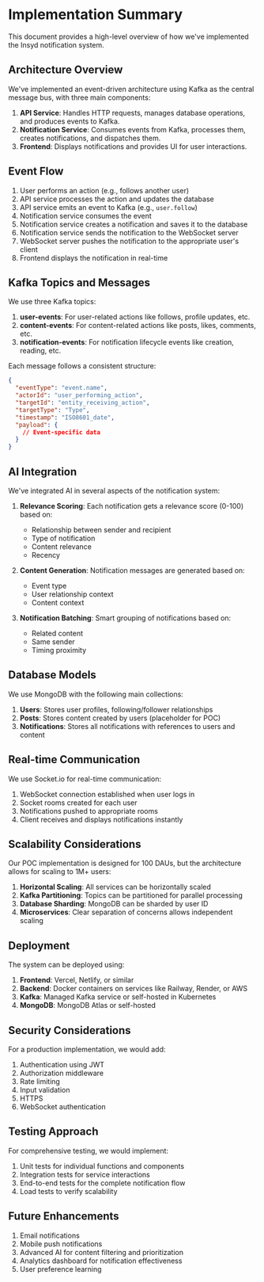 # Implementation Summary

This document provides a high-level overview of how we've implemented the Insyd notification system.

## Architecture Overview

We've implemented an event-driven architecture using Kafka as the central message bus, with three main components:

1. **API Service**: Handles HTTP requests, manages database operations, and produces events to Kafka.
2. **Notification Service**: Consumes events from Kafka, processes them, creates notifications, and dispatches them.
3. **Frontend**: Displays notifications and provides UI for user interactions.

## Event Flow

1. User performs an action (e.g., follows another user)
2. API service processes the action and updates the database
3. API service emits an event to Kafka (e.g., `user.follow`)
4. Notification service consumes the event
5. Notification service creates a notification and saves it to the database
6. Notification service sends the notification to the WebSocket server
7. WebSocket server pushes the notification to the appropriate user's client
8. Frontend displays the notification in real-time

## Kafka Topics and Messages

We use three Kafka topics:

1. **user-events**: For user-related actions like follows, profile updates, etc.
2. **content-events**: For content-related actions like posts, likes, comments, etc.
3. **notification-events**: For notification lifecycle events like creation, reading, etc.

Each message follows a consistent structure:
```json
{
  "eventType": "event.name",
  "actorId": "user_performing_action",
  "targetId": "entity_receiving_action",
  "targetType": "Type",
  "timestamp": "ISO8601_date",
  "payload": {
    // Event-specific data
  }
}
```

## AI Integration

We've integrated AI in several aspects of the notification system:

1. **Relevance Scoring**: Each notification gets a relevance score (0-100) based on:
   - Relationship between sender and recipient
   - Type of notification
   - Content relevance
   - Recency

2. **Content Generation**: Notification messages are generated based on:
   - Event type
   - User relationship context
   - Content context

3. **Notification Batching**: Smart grouping of notifications based on:
   - Related content
   - Same sender
   - Timing proximity

## Database Models

We use MongoDB with the following main collections:

1. **Users**: Stores user profiles, following/follower relationships
2. **Posts**: Stores content created by users (placeholder for POC)
3. **Notifications**: Stores all notifications with references to users and content

## Real-time Communication

We use Socket.io for real-time communication:

1. WebSocket connection established when user logs in
2. Socket rooms created for each user
3. Notifications pushed to appropriate rooms
4. Client receives and displays notifications instantly

## Scalability Considerations

Our POC implementation is designed for 100 DAUs, but the architecture allows for scaling to 1M+ users:

1. **Horizontal Scaling**: All services can be horizontally scaled
2. **Kafka Partitioning**: Topics can be partitioned for parallel processing
3. **Database Sharding**: MongoDB can be sharded by user ID
4. **Microservices**: Clear separation of concerns allows independent scaling

## Deployment

The system can be deployed using:

1. **Frontend**: Vercel, Netlify, or similar
2. **Backend**: Docker containers on services like Railway, Render, or AWS
3. **Kafka**: Managed Kafka service or self-hosted in Kubernetes
4. **MongoDB**: MongoDB Atlas or self-hosted

## Security Considerations

For a production implementation, we would add:

1. Authentication using JWT
2. Authorization middleware
3. Rate limiting
4. Input validation
5. HTTPS
6. WebSocket authentication

## Testing Approach

For comprehensive testing, we would implement:

1. Unit tests for individual functions and components
2. Integration tests for service interactions
3. End-to-end tests for the complete notification flow
4. Load tests to verify scalability

## Future Enhancements

1. Email notifications
2. Mobile push notifications
3. Advanced AI for content filtering and prioritization
4. Analytics dashboard for notification effectiveness
5. User preference learning 